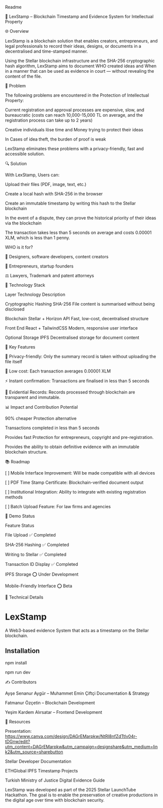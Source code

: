 Readme

📜 LexStamp – Blockchain Timestamp and Evidence System for Intellectual Property

🌐 Overview

LexStamp is a blockchain solution that enables creators, entrepreneurs, and legal professionals to record their ideas, designs, or documents in a decentralised and time-stamped manner.

Using the Stellar blockchain infrastructure and the SHA-256 cryptographic hash algorithm, LexStamp aims to document WHO created ideas and When in a manner that can be used as evidence in court — without revealing the content of the file.

🚩 Problem

The following problems are encountered in the Protection of Intellectual Property:

Current registration and approval processes are expensive, slow, and bureaucratic (costs can reach 10,000-15,000 TL on average, and the registration process can take up to 2 years)

Creative individuals löse time and Money trying to protect their ideas

In Cases of idea theft, the burden of proof is weak

LexStamp eliminates these problems with a privacy-friendly, fast and accessible solution.

🔍 Solution

With LexStamp, Users can:

Upload their files (PDF, image, text, etc.)

Create a local hash with SHA-256 in the browser

Create an immutable timestamp by writing this hash to the Stellar blockchain

In the event of a dispute, they can prove the historical priority of their ideas via the blockchain

The transaction takes less than 5 seconds on average and costs 0.00001 XLM, which is less than 1 penny.

WHO is it for?

🎨 Designers, software developers, content creators

🚀 Entrepreneurs, startup founders

⚖ Lawyers, Trademark and patent attorneys

🔧 Technology Stack

Layer Technology Description

Cryptographic Hashing SHA-256 File content is summarised without being disclosed

Blockchain Stellar + Horizon API Fast, low-cost, decentralised structure

Front End React + TailwindCSS Modern, responsive user interface

Optional Storage IPFS Decentralised storage for document content

🧪 Key Features

🔐 Privacy-friendly: Only the summary record is taken without uploading the file itself

💸 Low cost: Each transaction averages 0.00001 XLM

⚡ Instant confirmation: Transactions are finalised in less than 5 seconds

📄 Evidential Records: Records processed through blockchain are transparent and immutable.

📊 Impact and Contribution Potential

90% cheaper Protection alternative

Transactions completed in less than 5 seconds

Provides fast Protection for entrepreneurs, copyright and pre-registration.

Provides the ability to obtain definitive evidence with an immutable blockchain structure.

📚 Roadmap

[ ] Mobile Interface Improvement: Will be made compatible with all devices

[ ] PDF Time Stamp Certificate: Blockchain-verified document output

[ ] Institutional Integration: Ability to integrate with existing registration methods

[ ] Batch Upload Feature: For law firms and agencies

🧪 Demo Status

Feature Status

File Upload ✅ Completed

SHA-256 Hashing ✅ Completed

Writing to Stellar ✅ Completed

Transaction ID Display ✅ Completed

IPFS Storage ⭕ Under Development

Mobile-Friendly Interface ⭕ Beta

🧠 Technical Details

# LexStamp

A Web3-based evidence System that acts as a timestamp on the Stellar blockchain.



## Installation

npm install

npm run dev



✍ Contributors

Ayşe Senanur Aygür – Muhammet Emin Çiftçi Documentation & Strategy

Fatmanur Özçetin – Blockchain Development

Yeşim Kardem Alırsatar – Frontend Development

📎 Resources

Presentation: https://www.canva.com/design/DAGrEMarpkw/NtRI8nfZdTtlv04r-tDGnw/edit?utm_content=DAGrEMarpkw&utm_campaign=designshare&utm_medium=link2&utm_source=sharebutton

Stellar Developer Documentation

ETHGlobal IPFS Timestamp Projects

Turkish Ministry of Justice Digital Evidence Guide

LexStamp was developed as part of the 2025 Stellar LaunchTube Hackathon. The goal is to enable the preservation of creative productions in the digital age over time with blockchain security.
